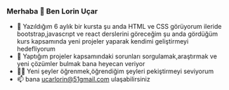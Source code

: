 ### Merhaba 👋 Ben Lorin Uçar

- 🌱 Yazıldığım 6 aylık bir kursta şu anda HTML ve CSS görüyorum ileride bootstrap,javascrıpt ve react derslerini göreceğim şu anda gördüğüm kurs kapsamında yeni projeler yaparak kendimi geliştirmeyi hedefliyorum
- 🔎 Yaptığım projeler kapsamındaki sorunları sorgulamak,araştırmak ve yeni çözümler bulmak bana heyecan veriyor
- 🧑‍💻 Yeni şeyler öğrenmek,öğrendiğim şeyleri pekiştirmeyi seviyorum
- 📫 bana ucarlorin@51gmail.com ulaşabilirsiniz 

